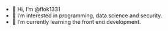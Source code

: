 - 👋 Hi, I’m @flok1331
- 👀 I’m interested in programming, data science and security.
- 🌱 I’m currently learning the front end development.

<!---
flok1331/flok1331 is a ✨ special ✨ repository because its `README.md` (this file) appears on your GitHub profile.
You can click the Preview link to take a look at your changes.
--->
